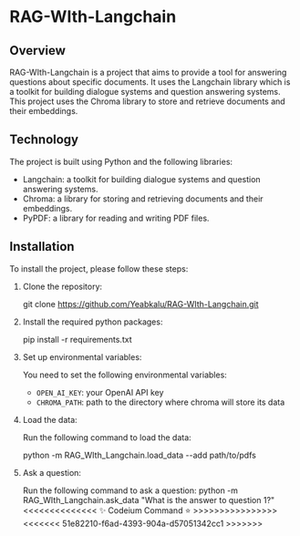 # RAG-WIth-Langchain

## Overview

RAG-WIth-Langchain is a project that aims to provide a tool for answering questions about specific documents. It uses the Langchain library which is a toolkit for building dialogue systems and question answering systems. This project uses the Chroma library to store and retrieve documents and their embeddings.

## Technology

The project is built using Python and the following libraries:

- Langchain: a toolkit for building dialogue systems and question answering systems.
- Chroma: a library for storing and retrieving documents and their embeddings.
- PyPDF: a library for reading and writing PDF files.

## Installation

To install the project, please follow these steps:

1. Clone the repository:
   
   
    git clone https://github.com/Yeabkalu/RAG-WIth-Langchain.git

2. Install the required python packages:
   
    
    
    pip install -r requirements.txt

3. Set up environmental variables:

    You need to set the following environmental variables:

    - `OPEN_AI_KEY`: your OpenAI API key
    - `CHROMA_PATH`: path to the directory where chroma will store its data

4. Load the data:

    Run the following command to load the data:

    
    
    python -m RAG_WIth_Langchain.load_data --add path/to/pdfs

5. Ask a question:

    Run the following command to ask a question:
    python -m RAG_WIth_Langchain.ask_data "What is the answer to question 1?"
<<<<<<<<<<<<<<  ✨ Codeium Command ⭐ >>>>>>>>>>>>>>>>
<<<<<<<  51e82210-f6ad-4393-904a-d57051342cc1  >>>>>>>